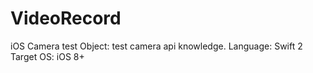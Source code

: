 # VideoRecord
iOS Camera test
Object: test camera api knowledge. Language: Swift 2
Target OS: iOS 8+
